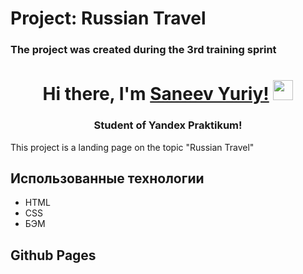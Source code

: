 # Project: Russian Travel
### The project was created during the 3rd training sprint

<h1 align="center">Hi there, I'm <a href="https://vk.com/saneevyuriy" target="_blank">Saneev Yuriy!</a> 
<img src="https://github.com/blackcater/blackcater/raw/main/images/Hi.gif" height="32"/></h1>
<h3 align="center">Student of Yandex Praktikum!</h3>

This project is a landing page on the topic "Russian Travel"

## Использованные технологии

- HTML
- CSS
- БЭМ

## Github Pages

